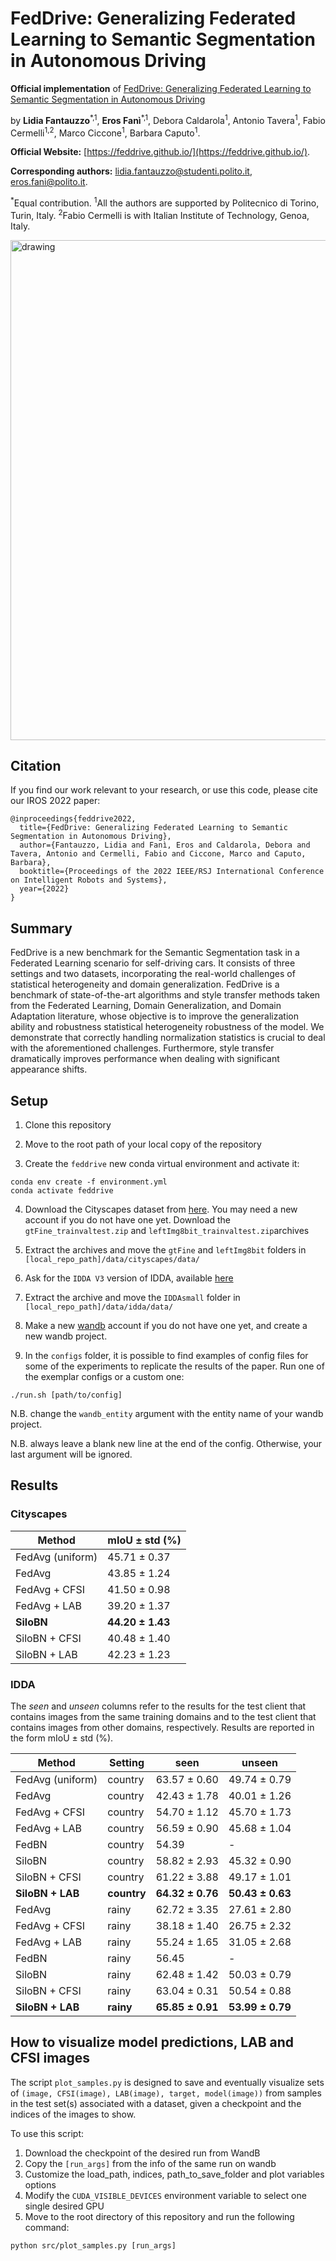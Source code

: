 # FedDrive: Generalizing Federated Learning to Semantic Segmentation in Autonomous Driving

**Official implementation** of [FedDrive: Generalizing Federated Learning to Semantic Segmentation
in Autonomous Driving](https://arxiv.org/abs/2202.13670) 

by **Lidia Fantauzzo**<sup>\*,1</sup>, **Eros Fanì**<sup>\*,1</sup>, Debora Caldarola<sup>1</sup>,
Antonio Tavera<sup>1</sup>, Fabio Cermelli<sup>1,2</sup>, Marco Ciccone<sup>1</sup>, Barbara Caputo<sup>1</sup>. 

**Official Website:** [https://feddrive.github.io/](https://feddrive.github.io/).

**Corresponding authors:** lidia.fantauzzo@studenti.polito.it, eros.fani@polito.it.

<sup>\*</sup>Equal contribution. <sup>1</sup>All the authors are supported by Politecnico di Torino, Turin, Italy. 
<sup>2</sup>Fabio Cermelli is with Italian Institute of Technology, Genoa, Italy.

<img src="teaser.png" alt="drawing" width="800"/>

## Citation

If you find our work relevant to your research, or use this code, please cite our IROS 2022 paper:

```
@inproceedings{feddrive2022,
  title={FedDrive: Generalizing Federated Learning to Semantic Segmentation in Autonomous Driving},
  author={Fantauzzo, Lidia and Fanì, Eros and Caldarola, Debora and Tavera, Antonio and Cermelli, Fabio and Ciccone, Marco and Caputo, Barbara},
  booktitle={Proceedings of the 2022 IEEE/RSJ International Conference on Intelligent Robots and Systems},
  year={2022}
}
```

## Summary

FedDrive is a new benchmark for the Semantic Segmentation task in a Federated Learning scenario for self-driving cars.
It consists of three settings and two datasets, incorporating the real-world challenges of statistical heterogeneity
and domain generalization. FedDrive is a benchmark of state-of-the-art algorithms and style transfer methods taken from
the Federated Learning, Domain Generalization, and Domain Adaptation literature, whose objective is to improve the
generalization ability and robustness statistical heterogeneity robustness of the model. We demonstrate that correctly
handling normalization statistics is crucial to deal with the aforementioned challenges. Furthermore, style transfer
dramatically improves performance when dealing with significant appearance shifts.

## Setup

1) Clone this repository

2) Move to the root path of your local copy of the repository

3) Create the ```feddrive``` new conda virtual environment and activate it:
```
conda env create -f environment.yml
conda activate feddrive
```

4) Download the Cityscapes dataset from [here](https://www.cityscapes-dataset.com/downloads/).
You may need a new account if you do not have one yet. Download the ```gtFine_trainvaltest.zip``` and ```leftImg8bit_trainvaltest.zip```archives

5) Extract the archives and move the ```gtFine``` and ```leftImg8bit``` folders in ```[local_repo_path]/data/cityscapes/data/```

6) Ask for the ```IDDA V3``` version of IDDA, available [here](https://idda-dataset.github.io/home/download/)

7) Extract the archive and move the ```IDDAsmall``` folder in ```[local_repo_path]/data/idda/data/```

8) Make a new [wandb](https://wandb.ai/) account if you do not have one yet, and create a new wandb project.

9) In the ```configs``` folder, it is possible to find examples of config files for some of the experiments to replicate the results of the paper.
Run one of the exemplar configs or a custom one:
```
./run.sh [path/to/config]
```
N.B. change the ```wandb_entity``` argument with the entity name of your wandb project.

N.B. always leave a blank new line at the end of the config. Otherwise, your last argument will be ignored.

## Results

### Cityscapes

| Method           | mIoU &pm; std (%)   |
|------------------|---------------------|
| FedAvg (uniform) | 45.71 &pm; 0.37     |
| FedAvg           | 43.85 &pm; 1.24     |
| FedAvg + CFSI    | 41.50 &pm; 0.98     |
| FedAvg + LAB     | 39.20 &pm; 1.37     |
| **SiloBN**       | **44.20 &pm; 1.43** |
| SiloBN + CFSI    | 40.48 &pm; 1.40     |
| SiloBN + LAB     | 42.23 &pm; 1.23     |

### IDDA

The *seen* and *unseen* columns refer to the results for the test client that contains images from the same training
domains and to the test client that contains images from other domains, respectively. Results are reported in the form
mIoU &pm; std (%).

| Method           | Setting     | seen                | unseen              |
|------------------|-------------|---------------------|---------------------|
| FedAvg (uniform) | country     | 63.57 &pm; 0.60     | 49.74 &pm; 0.79     |
| FedAvg           | country     | 42.43 &pm; 1.78     | 40.01 &pm; 1.26     |
| FedAvg + CFSI    | country     | 54.70 &pm; 1.12     | 45.70 &pm; 1.73     |
| FedAvg + LAB     | country     | 56.59 &pm; 0.90     | 45.68 &pm; 1.04     |
| FedBN            | country     | 54.39               | -                   |
| SiloBN           | country     | 58.82 &pm; 2.93     | 45.32 &pm; 0.90     |
| SiloBN + CFSI    | country     | 61.22 &pm; 3.88     | 49.17 &pm; 1.01     |
| **SiloBN + LAB** | **country** | **64.32 &pm; 0.76** | **50.43 &pm; 0.63** |
| FedAvg           | rainy       | 62.72 &pm; 3.35     | 27.61 &pm; 2.80     |
| FedAvg + CFSI    | rainy       | 38.18 &pm; 1.40     | 26.75 &pm; 2.32     |
| FedAvg + LAB     | rainy       | 55.24 &pm; 1.65     | 31.05 &pm; 2.68     |
| FedBN            | rainy       | 56.45               | -                   |
| SiloBN           | rainy       | 62.48 &pm; 1.42     | 50.03 &pm; 0.79     |
| SiloBN + CFSI    | rainy       | 63.04 &pm; 0.31     | 50.54 &pm; 0.88     |
| **SiloBN + LAB** | **rainy**   | **65.85 &pm; 0.91** | **53.99 &pm; 0.79** |


## How to visualize model predictions, LAB and CFSI images

The script ```plot_samples.py``` is designed to save and eventually visualize
sets of ```(image, CFSI(image), LAB(image), target, model(image))```
from samples in the test set(s) associated with a dataset, given a checkpoint
and the indices of the images to show.

To use this script:

1) Download the checkpoint of the desired run from WandB
2) Copy the ```[run_args]``` from the info of the same run on wandb
3) Customize the load_path, indices, path_to_save_folder and plot variables options
4) Modify the ```CUDA_VISIBLE_DEVICES``` environment variable to select one single desired GPU 
5) Move to the root directory of this repository and run the following command:
```
python src/plot_samples.py [run_args]
```
